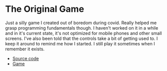 # The Original Game

Just a silly game I created out of boredom during covid. Really helped me grasp programming fundamentals though. I haven't worked on it in a while and in it's current state, it's not optimized for mobile phones and other small screens. I've also been told that the controls take a bit of getting used to. I keep it around to remind me how I started. I still play it sometimes when I remember it exists.

- [Source code](https://github.com/paglobal/the-original-game)
- [Game](https://paglobal.github.io/the-original-game)
